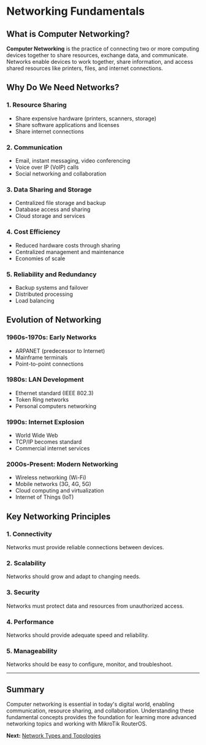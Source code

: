 # Networking Fundamentals

## What is Computer Networking?

**Computer Networking** is the practice of connecting two or more computing devices together to share resources, exchange data, and communicate. Networks enable devices to work together, share information, and access shared resources like printers, files, and internet connections.

## Why Do We Need Networks?

### 1. **Resource Sharing**
- Share expensive hardware (printers, scanners, storage)
- Share software applications and licenses
- Share internet connections

### 2. **Communication**
- Email, instant messaging, video conferencing
- Voice over IP (VoIP) calls
- Social networking and collaboration

### 3. **Data Sharing and Storage**
- Centralized file storage and backup
- Database access and sharing
- Cloud storage and services

### 4. **Cost Efficiency**
- Reduced hardware costs through sharing
- Centralized management and maintenance
- Economies of scale

### 5. **Reliability and Redundancy**
- Backup systems and failover
- Distributed processing
- Load balancing

## Evolution of Networking

### 1960s-1970s: **Early Networks**
- ARPANET (predecessor to Internet)
- Mainframe terminals
- Point-to-point connections

### 1980s: **LAN Development**
- Ethernet standard (IEEE 802.3)
- Token Ring networks
- Personal computers networking

### 1990s: **Internet Explosion**
- World Wide Web
- TCP/IP becomes standard
- Commercial internet services

### 2000s-Present: **Modern Networking**
- Wireless networking (Wi-Fi)
- Mobile networks (3G, 4G, 5G)
- Cloud computing and virtualization
- Internet of Things (IoT)

## Key Networking Principles

### 1. **Connectivity**
Networks must provide reliable connections between devices.

### 2. **Scalability**
Networks should grow and adapt to changing needs.

### 3. **Security**
Networks must protect data and resources from unauthorized access.

### 4. **Performance**
Networks should provide adequate speed and reliability.

### 5. **Manageability**
Networks should be easy to configure, monitor, and troubleshoot.

---

## Summary

Computer networking is essential in today's digital world, enabling communication, resource sharing, and collaboration. Understanding these fundamental concepts provides the foundation for learning more advanced networking topics and working with MikroTik RouterOS.

**Next:** [Network Types and Topologies](./network-types-topologies.md)